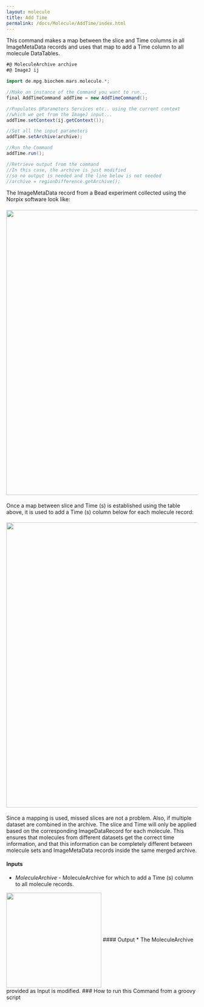 ```yaml
---
layout: molecule
title: Add Time
permalink: /docs/Molecule/AddTime/index.html
---
```

This command makes a map between the slice and Time columns in all ImageMetaData records and uses that map to add a Time column to all molecule DataTables.

```groovy
#@ MoleculeArchive archive
#@ ImageJ ij

import de.mpg.biochem.mars.molecule.*;

//Make an instance of the Command you want to run...
final AddTimeCommand addTime = new AddTimeCommand();

//Populates @Parameters Services etc.. using the current context
//which we get from the ImageJ input...
addTime.setContext(ij.getContext());

//Set all the input parameters
addTime.setArchive(archive);

//Run the Command
addTime.run();

//Retrieve output from the command
//In this case, the archive is just modified
//so no output is needed and the line below is not needed
//archive = regionDifference.getArchive();
```

The ImageMetaData record from a Bead experiment collected using the Norpix software look like:
#### <img align='center' src='{{site.baseurl}}/docs/Molecule/img/ImageMetaData table.png' width='750' />

Once a map between slice and Time (s) is established using the table above, it is used to add a Time (s) column below for each molecule record:
#### <img align='center' src='{{site.baseurl}}/docs/Molecule/img/Molecule Time column-01.png' width='750' />

Since a mapping is used, missed slices are not a problem. Also, if multiple dataset are combined in the archive. The slice and Time will only be applied based on the corresponding ImageDataRecord for each molecule. This ensures that molecules from different datasets get the correct time information, and that this information can be completely different between molecule sets and ImageMetaData records inside the same merged archive.

#### Inputs
   * *MoleculeArchive* - MoleculeArchive for which to add a Time (s) column to all molecule records.
<img align='center' src='{{site.baseurl}}/docs/Molecule/img/Add Time.png' width='250' />
#### Output
   * The MoleculeArchive provided as Input is modified.
### How to run this Command from a groovy script
